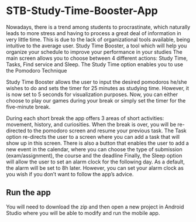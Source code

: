 # STB-Study-Time-Booster-App

Nowadays, there is a trend among students to procrastinate, which naturally leads to more stress and having to process a great deal of information in very little time. This is due to the lack of organizational tools available, being intuitive to the average user. 
Study Time Booster, a tool which will help you organize your schedule to improve your performance in your studies 
The main screen allows you to choose between 4 different actions: Study Time, Tasks, Find service and Sleep. 
The Study Time option enables you to use the Pomodoro Technique


Study Time Booster allows the user to input the desired pomodoros he/she wishes to do and sets the timer for 25 minutes as studying time. However, it is now set to 5 seconds for visualization purposes. Now, you can either choose to play our games during your break or simply set the timer for the five-minute break.

During each short break the app offers 3 areas of short activities: movement, history, and curiosities.
When the break is over, you will be re-directed to the pomodoro screen and resume your previous task. 
The Task option re-directs the user to a screen where you can add a task that will show up in this screen. There is also a button that enables the user to add a new event in the calendar, where you can choose the type of submission (exam/assignment), the course and the deadline
Finally, the Sleep option will allow the user to set an alarm clock for the following day. As a default, the alarm will be set to 8h later. However, you can set your alarm clock as you wish if you don’t want to follow the app’s advice. 

## Run the app
You will need to download the zip and then open a new project in Android Studio where you will be able to modify and run the mobile app.
